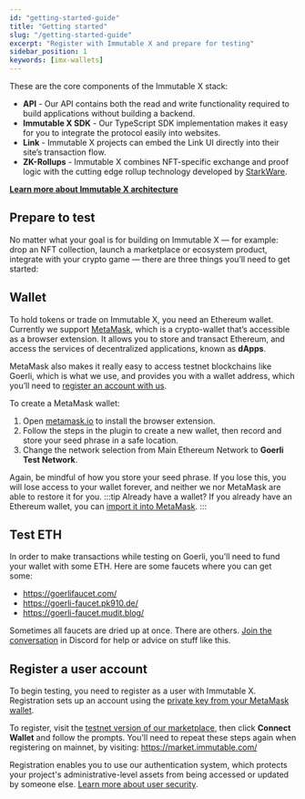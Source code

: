 ```yaml
---
id: "getting-started-guide"
title: "Getting started"
slug: "/getting-started-guide"
excerpt: "Register with Immutable X and prepare for testing"
sidebar_position: 1
keywords: [imx-wallets]
---
```

These are the core components of the Immutable X stack: 
- **API** - Our API contains both the read and write functionality required to build applications without building a backend.
- **Immutable X SDK** - Our TypeScript SDK implementation makes it easy for you to integrate the protocol easily into websites. 
- **Link** - Immutable X projects can embed the Link UI directly into their site’s transaction flow.
- **ZK-Rollups** - Immutable X combines NFT-specific exchange and proof logic with the cutting edge rollup technology developed by [StarkWare](https://starkware.co/).

**[Learn more about Immutable X architecture](../overview/architecture-overview.md)** 

## Prepare to test
No matter what your goal is for building on Immutable X — for example: drop an NFT collection, launch a marketplace or ecosystem product, integrate with your crypto game — there are three things you’ll need to get started:

## Wallet
To hold tokens or trade on Immutable X, you need an Ethereum wallet. Currently we support [MetaMask](https://metamask.io/), which is a crypto-wallet that’s accessible as a browser extension. It allows you to store and transact Ethereum, and access the services of decentralized applications, known as **dApps**.

MetaMask also makes it really easy to access testnet blockchains like Goerli, which is what we use, and provides you with a wallet address, which you’ll need to [register an account with us](#register-a-user-account). 

To create a MetaMask wallet:
1. Open [metamask.io](https://metamask.io/) to install the browser extension.
2. Follow the steps in the plugin to create a new wallet, then record and store your seed phrase in a safe location.
3. Change the network selection from Main Ethereum Network to **Goerli Test Network**.

Again, be mindful of how you store your seed phrase. If you lose this, you will lose access to your wallet forever, and neither we nor MetaMask are able to restore it for you.
:::tip Already have a wallet?
If you already have an Ethereum wallet, you can [import it into MetaMask](https://metamask.zendesk.com/hc/en-us/articles/360015489331-How-to-import-an-Account).
:::
## Test ETH
In order to make transactions while testing on Goerli, you’ll need to fund your wallet with some ETH. Here are some faucets where you can get some:
- https://goerlifaucet.com/
- https://goerli-faucet.pk910.de/
- https://goerli-faucet.mudit.blog/

Sometimes all faucets are dried up at once. There are others. [Join the conversation](https://discord.gg/TkVumkJ9D6) in Discord for help or advice on stuff like this. 

## Register a user account
To begin testing, you need to register as a user with Immutable X. Registration sets up an account using the [private key from your MetaMask wallet](https://metamask.zendesk.com/hc/en-us/articles/360015289632-How-to-Export-an-Account-Private-Key).

To register, visit the [testnet version of our marketplace](https://market.goerli.immutable.com/), then click **Connect Wallet** and follow the prompts. You'll need to repeat these steps again when registering on mainnet, by visiting: https://market.immutable.com/ 

Registration enables you to use our authentication system, which protects your project's administrative-level assets from being accessed or updated by someone else. [Learn more about user security](../guides/user-registration.md#user-security).